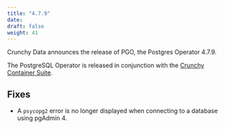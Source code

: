 ```yaml
---
title: "4.7.9"
date:
draft: false
weight: 41
---
```


Crunchy Data announces the release of PGO, the Postgres Operator 4.7.9.

The PostgreSQL Operator is released in conjunction with the [Crunchy Container Suite](https://github.com/CrunchyData/crunchy-containers/).

## Fixes

- A `psycopg2` error is no longer displayed when connecting to a database using pgAdmin 4.
